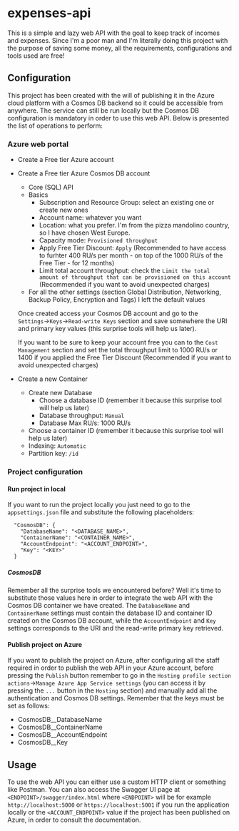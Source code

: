 # expenses-api

This is a simple and lazy web API with the goal to keep track of incomes and expenses. Since I'm a poor man and I'm literally doing this project with the purpose of saving some money, all the requirements, configurations and tools used are free!

## Configuration

This project has been created with the will of publishing it in the Azure cloud platform with a Cosmos DB backend so it could be accessible from anywhere. The service can still be run locally but the Cosmos DB configuration is mandatory in order to use this web API. Below is presented the list of operations to perform:

### Azure web portal

- Create a Free tier Azure account
- Create a Free tier Azure Cosmos DB account

  - Core (SQL) API
  - Basics
    - Subscription and Resource Group: select an existing one or create new ones
    - Account name: whatever you want
    - Location: what you prefer. I'm from the pizza mandolino country, so I have chosen West Europe.
    - Capacity mode: `Provisioned throughput`
    - Apply Free Tier Discount: `Apply` (Recommended to have access to furhter 400 RU/s per month - on top of the 1000 RU/s of the Free Tier - for 12 months)
    - Limit total account throughput: check the `Limit the total amount of throughput that can be provisioned on this account` (Recommended if you want to avoid unexpected charges)
  - For all the other settings (section Global Distribution, Networking, Backup Policy, Encryption and Tags) I left the default values

  Once created access your Cosmos DB account and go to the `Settings`&rarr;`Keys`&rarr;`Read-write Keys` section and save somewhere the URI and primary key values (this surprise tools will help us later).

  If you want to be sure to keep your account free you can to the `Cost Management` section and set the total throughput limit to 1000 RU/s or 1400 if you applied the Free Tier Discount (Recommended if you want to avoid unexpected charges)

- Create a new Container
  - Create new Database
    - Choose a database ID (remember it because this surprise tool will help us later)
    - Database throughput: `Manual`
    - Database Max RU/s: 1000 RU/s
  - Choose a container ID (remember it because this surprise tool will help us later)
  - Indexing: `Automatic`
  - Partition key: `/id`

### Project configuration

#### Run project in local

If you want to run the project locally you just need to go to the `appsettings.json` file and substitute the following placeholders:

```(text)
  "CosmosDB": {
    "DatabaseName": "<DATABASE_NAME>",
    "ContainerName": "<CONTAINER_NAME>",
    "AccountEndpoint": "<ACCOUNT_ENDPOINT>",
    "Key": "<KEY>"
  }
```

##### CosmosDB

Remember all the surprise tools we encountered before? Well it's time to substitute those values here in order to integrate the web API with the Cosmos DB container we have created. The `DatabaseName` and `ContainerName` settings must contain the database ID and container ID created on the Cosmos DB account, while the `AccountEndpoint` and `Key` settings corresponds to the URI and the read-write primary key retrieved.

#### Publish project on Azure

If you want to publish the project on Azure, after configuring all the staff required in order to publish the web API in your Azure account, before pressing the `Publish` button remember to go in the `Hosting profile section actions`&rarr;`Manage Azure App Service settings` (you can access it by pressing the `...` button in the `Hosting` section) and manually add all the authentication and Cosmos DB settings. Remember that the keys must be set as follows:

- CosmosDB\_\_DatabaseName
- CosmosDB\_\_ContainerName
- CosmosDB\_\_AccountEndpoint
- CosmosDB\_\_Key

## Usage

To use the web API you can either use a custom HTTP client or something like Postman. You can also access the Swagger UI page at `<ENDPOINT>/swagger/index.html` where `<ENDPOINT>` will be for example `http://localhost:5000` or `https://localhost:5001` if you run the application locally or the `<ACCOUNT_ENDPOINT>` value if the project has been published on Azure, in order to consult the documentation.
